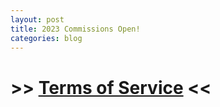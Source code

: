 ```yaml
---
layout: post
title: 2023 Commissions Open!
categories: blog
---
```


# >> [Terms of Service](/commissions/) <<